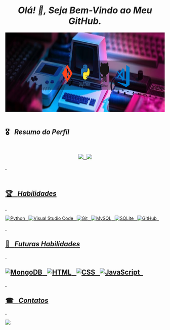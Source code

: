 



*<h1 align="center"> Olá! 👋, Seja Bem-Vindo ao Meu GitHub. </h1>*


 <img height="250em" width="1080em"  src="https://github.com/MayconCoutinho/MayconCoutinho/blob/main/Foto%20LinkedIn%20Banner%20(1).png"/>&ensp;
 
## 🎖&ensp; ***Resumo do Perfil***

&nbsp;

<div align="center">
  <a href="https://github.com/MayconCoutinho">
  <img height="140em" src="https://github-readme-stats.vercel.app/api?username=MayconCoutinho&show_icons=true&theme=radical&include_all_commits=true&count_private=true"/>&ensp;
  <img height="140em" src="https://github-readme-stats.vercel.app/api/top-langs/?username=MayconCoutinho&layout=compact&langs_count=7&theme=radical"/>
</div>
    
 &nbsp;
  
<div style="display: inline_block"><br>

## 🏆&ensp; ***Habilidades***
  
&nbsp;

 
![Python](https://img.shields.io/badge/Python-14354C?style=for-the-badge&logo=python&logoColor=white)&ensp;
![Visual Studio Code](https://img.shields.io/badge/Vs_Code-000000?style=for-the-badge&logo=visualstudiocode&logoColor=blue)&ensp;
![Git](https://img.shields.io/badge/GIT-b54e00?style=for-the-badge&logo=git&logoColor=white)&ensp;
![MySQL](https://img.shields.io/badge/MySQL-15406b?style=for-the-badge&logo=mysql&logoColor=white)&ensp;
![SQLite](	https://img.shields.io/badge/SQLite-07405E?style=for-the-badge&logo=sqlite&logoColor=white)&ensp;
![GitHub](https://img.shields.io/badge/GitHub-100000?style=for-the-badge&logo=github&logoColor=white)&ensp;

  
  &nbsp;

    
## 🎯&ensp; ***Futuras Habilidades***

  &nbsp;
  


![MongoDB](https://img.shields.io/badge/MongoDB-4EA94B?style=for-the-badge&logo=mongodb&logoColor=white)&ensp;
![HTML](https://img.shields.io/badge/HTML5-E34F26?style=for-the-badge&logo=html5&logoColor=white)&ensp;
![CSS](https://img.shields.io/badge/CSS-1572B6?style=for-the-badge&logo=css3&logoColor=white)&ensp;
![JavaScript](https://img.shields.io/badge/JavaScript-323330?style=for-the-badge&logo=javascript&logoColor=F7DF1E)&ensp;
---
  
  &nbsp;
  
## ☎&ensp; ***Contatos***
  
  &nbsp;

<div> 

<a href="https://www.linkedin.com/in/maycon-coutinho/"><img src="https://img.shields.io/badge/LinkedIn-0077B5?style=for-the-badge&logo=linkedin&logoColor=white"></a>


&nbsp;
